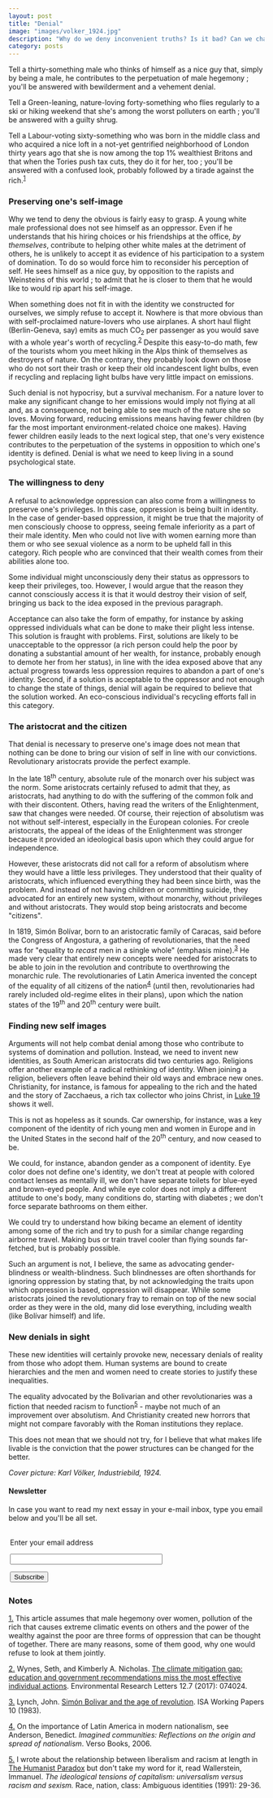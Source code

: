 ```yaml
---
layout: post
title: "Denial"
image: "images/volker_1924.jpg"
description: "Why do we deny inconvenient truths? Is it bad? Can we change that?"
category: posts
---
```


Tell a thirty-something male who thinks of himself as a nice guy that, simply by being a male, he contributes to the perpetuation of male hegemony ; you'll be answered with bewilderment and a vehement denial.

Tell a Green-leaning, nature-loving forty-something who flies regularly to a ski or hiking weekend that she's among the worst polluters on earth ; you'll be answered with a guilty shrug.

Tell a Labour-voting sixty-something who was born in the middle class and who acquired a nice loft in a not-yet gentrified neighborhood of London thirty years ago that she is now among the top 1% wealthiest Britons and that when the Tories push tax cuts, they do it for her, too ; you'll be answered with a confused look, probably followed by a tirade against the rich.<sup><a name='note_1' id='#note_1' class='note_anchor' href='#foot_1'>1</a></sup>

### Preserving one's self-image

Why we tend to deny the obvious is fairly easy to grasp. A young white male professional does not see himself as an oppressor. Even if he understands that his hiring choices or his friendships at the office, _by themselves_, contribute to helping other white males at the detriment of others, he is unlikely to accept it as evidence of his participation to a system of domination. To do so would force him to reconsider his perception of self. He sees himself as a nice guy, by opposition to the rapists and Weinsteins of this world ; to admit that he is closer to them that he would like to would rip apart his self-image.

When something does not fit in with the identity we constructed for ourselves, we simply refuse to accept it. Nowhere is that more obvious than with self-proclaimed nature-lovers who use airplanes. A short haul flight (Berlin-Geneva, say) emits as much CO<sub>2</sub> per passenger as you would save with a whole year's worth of recycling.<sup><a name='note_2' id='#note_2' class='note_anchor' href='#foot_2'>2</a></sup> Despite this easy-to-do math, few of the tourists whom you meet hiking in the Alps think of themselves as destroyers of nature. On the contrary, they probably look down on those who do not sort their trash or keep their old incandescent light bulbs, even if recycling and replacing light bulbs have very little impact on emissions.

Such denial is not hypocrisy, but a survival mechanism. For a nature lover to make any significant change to her emissions would imply not flying at all and, as a consequence, not being able to see much of the nature she so loves. Moving forward, reducing emissions means having fewer children (by far the most important environment-related choice one makes). Having fewer children easily leads to the next logical step, that one's very existence contributes to the perpetuation of the systems in opposition to which one's identity is defined. Denial is what we need to keep living in a sound psychological state.

### The willingness to deny

A refusal to acknowledge oppression can also come from a willingness to preserve one's privileges. In this case, oppression is being built in identity. In the case of gender-based oppression, it might be true that the majority of men consciously choose to oppress, seeing female inferiority as a part of their male identity. Men who could not live with women earning more than them or who see sexual violence as a norm to be upheld fall in this category. Rich people who are convinced that their wealth comes from their abilities alone too.

Some individual might unconsciously deny their status as oppressors to keep their privileges, too. However, I would argue that the reason they cannot consciously access it is that it would destroy their vision of self, bringing us back to the idea exposed in the previous paragraph.

Acceptance can also take the form of empathy, for instance by asking oppressed individuals what can be done to make their plight less intense. This solution is fraught with problems. First, solutions are likely to be unacceptable to the oppressor (a rich person could help the poor by donating a substantial amount of her wealth, for instance, probably enough to demote her from her status), in line with the idea exposed above that any actual progress towards less oppression requires to abandon a part of one's identity. Second, if a solution is acceptable to the oppressor and not enough to change the state of things, denial will again be required to believe that the solution worked. An eco-conscious individual's recycling efforts fall in this category.

### The aristocrat and the citizen

That denial is necessary to preserve one's image does not mean that nothing can be done to bring our vision of self in line with our convictions. Revolutionary aristocrats provide the perfect example.

In the late 18<sup>th</sup> century, absolute rule of the monarch over his subject was the norm. Some aristocrats certainly refused to admit that they, as aristocrats, had anything to do with the suffering of the common folk and with their discontent. Others, having read the writers of the Enlightenment, saw that changes were needed. Of course, their rejection of absolutism was not without self-interest, especially in the European colonies. For creole aristocrats, the appeal of the ideas of the Enlightenment was stronger because it provided an ideological basis upon which they could argue for independence.

However, these aristocrats did not call for a reform of absolutism where they would have a little less privileges. They understood that their quality of aristocrats, which influenced everything they had been since birth, was the problem. And instead of not having children or committing suicide, they advocated for an entirely new system, without monarchy, without privileges and without aristocrats. They would stop being aristocrats and become "citizens".

In 1819, Simón Bolívar, born to an aristocratic family of Caracas, said before the Congress of Angostura, a gathering of revolutionaries, that the need was for "equality to _recast_ men in a single whole" (emphasis mine).<sup><a name='note_3' id='#note_3' class='note_anchor' href='#foot_3'>3</a></sup> He made very clear that entirely new concepts were needed for aristocrats to be able to join in the revolution and contribute to overthrowing the monarchic rule. The revolutionaries of Latin America invented the concept of the equality of all citizens of the nation<sup><a name='note_4' id='#note_4' class='note_anchor' href='#foot_4'>4</a></sup> (until then, revolutionaries had rarely included old-regime elites in their plans), upon which the nation states of the 19<sup>th</sup> and 20<sup>th</sup> century were built.

### Finding new self images

Arguments will not help combat denial among those who contribute to systems of domination and pollution. Instead, we need to invent new identities, as South American aristocrats did two centuries ago. Religions offer another example of a radical rethinking of identity. When joining a religion, believers often leave behind their old ways and embrace new ones. Christianity, for instance, is famous for appealing to the rich and the hated and the story of Zacchaeus, a rich tax collector who joins Christ, in [Luke 19](https://www.biblegateway.com/passage/?search=Luke+19&version=NIV) shows it well.

This is not as hopeless as it sounds. Car ownership, for instance, was a key component of the identity of rich young men and women in Europe and in the United States in the second half of the 20<sup>th</sup> century, and now ceased to be.

We could, for instance, abandon gender as a component of identity. Eye color does not define one's identity, we don't treat at people with colored contact lenses as mentally ill, we don't have separate toilets for blue-eyed and brown-eyed people. And while eye color does not imply a different attitude to one's body, many conditions do, starting with diabetes ; we don't force separate bathrooms on them either.

We could try to understand how biking became an element of identity among some of the rich and try to push for a similar change regarding airborne travel. Making bus or train travel cooler than flying sounds far-fetched, but is probably possible.

Such an argument is not, I believe, the same as advocating gender-blindness or wealth-blindness. Such blindnesses are often shorthands for ignoring oppression by stating that, by not acknowledging the traits upon which oppression is based, oppression will disappear. While some aristocrats joined the revolutionary fray to remain on top of the new social order as they were in the old, many did lose everything, including wealth (like Bolívar himself) and life.

### New denials in sight

These new identities will certainly provoke new, necessary denials of reality from those who adopt them. Human systems are bound to create hierarchies and the men and women need to create stories to justify these inequalities.

The equality advocated by the Bolivarian and other revolutionaries was a fiction that needed racism to function<sup><a name='note_5' id='#note_5' class='note_anchor' href='#foot_5'>5</a></sup> - maybe not much of an improvement over absolutism. And Christianity created new horrors that might not compare favorably with the Roman institutions they replace.

This does not mean that we should not try, for I believe that what makes life livable is the conviction that the power structures can be changed for the better.

_Cover picture: Karl Völker, Industriebild, 1924._



<h4>Newsletter</h4>
<p>In case you want to read my next essay in your e-mail inbox, type you email below and you'll be all set.</p>
<form style="padding:3px;" action="https://tinyletter.com/nkb" method="post" target="popupwindow" onsubmit="window.open('https://tinyletter.com/nkb', 'popupwindow', 'scrollbars=yes,width=800,height=600');return true"><p><label for="tlemail">Enter your email address</label></p><p><input type="text" style="width:300px" name="email" id="tlemail" /></p><input type="hidden" value="1" name="embed"/><input type="submit" value="Subscribe" /></form>


 <a name='notes' ></a>

### Notes 



<a href='#note_1' name='foot_1' data-text='This article assumes that male hegemony over women, pollution of the rich that causes extreme climatic events on others and the power of the wealthy against the poor are three forms of oppression that can be thought of together. There are many reasons, some of them good, why one would refuse to look at them jointly.'>1.</a> This article assumes that male hegemony over women, pollution of the rich that causes extreme climatic events on others and the power of the wealthy against the poor are three forms of oppression that can be thought of together. There are many reasons, some of them good, why one would refuse to look at them jointly.


<a href='#note_2' name='foot_2' data-text='Wynes, Seth, and Kimberly A. Nicholas. ‘The climate mitigation gap: education and government recommendations miss the most effective individual actions’. Environmental Research Letters 12.7 (2017): 074024.'>2.</a> Wynes, Seth, and Kimberly A. Nicholas. [The climate mitigation gap: education and government recommendations miss the most effective individual actions](https://archive.is/20180413/http://iopscience.iop.org/article/10.1088/1748-9326/aa7541/meta). Environmental Research Letters 12.7 (2017): 074024.


<a href='#note_3' name='foot_3' data-text='Lynch, John. ‘Simón Bolivar and the age of revolution’. ISA Working Papers 10 (1983).'>3.</a> Lynch, John. [Simón Bolivar and the age of revolution](https://archive.is/20180413/http://sas-space.sas.ac.uk/3532/1/B48_-_Simon_Bolivar_and_the_Age_of_Revolution.pdf). ISA Working Papers 10 (1983).


<a href='#note_4' name='foot_4' data-text='On the importance of Latin America in modern nationalism, see Anderson, Benedict. Imagined communities: Reflections on the origin and spread of nationalism. Verso Books, 2006.'>4.</a> On the importance of Latin America in modern nationalism, see Anderson, Benedict. _Imagined communities: Reflections on the origin and spread of nationalism_. Verso Books, 2006.


<a href='#note_5' name='foot_5' data-text='I wrote about the relationship between liberalism and racism at length in ‘The Humanist Paradox’ but don’t take my word for it, read Wallerstein, Immanuel. The ideological tensions of capitalism: universalism versus racism and sexism. Race, nation, class: Ambiguous identities (1991): 29-36.'>5.</a> I wrote about the relationship between liberalism and racism at length in [The Humanist Paradox](https://archive.is/20180413/http://blog.nkb.fr/humanism-racism) but don't take my word for it, read Wallerstein, Immanuel. _The ideological tensions of capitalism: universalism versus racism and sexism._ Race, nation, class: Ambiguous identities (1991): 29-36.
